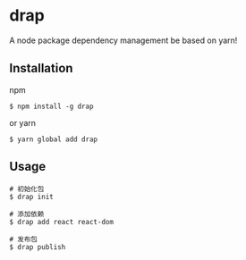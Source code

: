 # drap
A node package dependency management be based on yarn!

## Installation
npm
``` shell
$ npm install -g drap
```

or yarn
``` shell
$ yarn global add drap
```

## Usage
``` shell
# 初始化包
$ drap init

# 添加依赖
$ drap add react react-dom

# 发布包
$ drap publish
```
